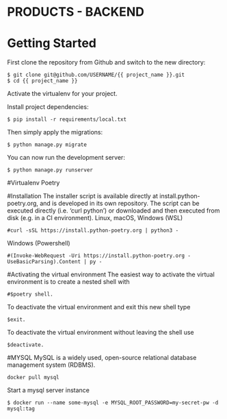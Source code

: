 # PRODUCTS - BACKEND

# Getting Started

First clone the repository from Github and switch to the new directory:

    $ git clone git@github.com/USERNAME/{{ project_name }}.git
    $ cd {{ project_name }}
    
Activate the virtualenv for your project.
    
Install project dependencies:

    $ pip install -r requirements/local.txt
    
    
Then simply apply the migrations:

    $ python manage.py migrate
    

You can now run the development server:

    $ python manage.py runserver


#Virtualenv Poetry

#Installation 
The installer script is available directly at install.python-poetry.org, and is developed in its own repository. The script can be executed directly (i.e. ‘curl python’) or downloaded and then executed from disk (e.g. in a CI environment).
Linux, macOS, Windows (WSL)

	#curl -sSL https://install.python-poetry.org | python3 -
	
Windows (Powershell)

	#(Invoke-WebRequest -Uri https://install.python-poetry.org -UseBasicParsing).Content | py -

#Activating the virtual environment 
The easiest way to activate the virtual environment is to create a nested shell with 	
	
	#$poetry shell.

To deactivate the virtual environment and exit this new shell type 
	
	$exit. 
To deactivate the virtual environment without leaving the shell use 	
	
	$deactivate.
	
#MYSQL 
MySQL is a widely used, open-source relational database management system (RDBMS).

	docker pull mysql

Start a mysql server instance

	$ docker run --name some-mysql -e MYSQL_ROOT_PASSWORD=my-secret-pw -d mysql:tag
